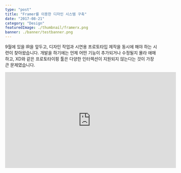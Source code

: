 ```yaml
---
type: "post"
title: "Framer를 이용한 디자인 시스템 구축"
date: "2017-08-21"
category: "Design"
featuredImage: ./thumbnail/framerx.png
banner: ./banner/testbanner.png
---
```


9월에 있을 IR을 앞두고, 디자인 작업과 시연용 프로토타입 제작을 동시에 해야 하는 시련이 찾아왔습니다. 개발을 하기에는 언제 어떤 기능이 추가되거나 수정될지 몰라 애매하고, XD와 같은 프로토타이핑 툴은 다양한 인터렉션이 지원되지 않는다는 것이 가장 큰 문제였습니다.

<iframe width="560" height="315" src="https://www.youtube.com/embed/4SZl1r2O_bY" frameborder="0" allowfullscreen></iframe>
